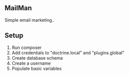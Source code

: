 MailMan
-------
Simple email marketing..

Setup
-----
1. Run composer
2. Add credentials to "doctrine.local" and "plugins.global"
3. Create database schema
4. Create a username
5. Populate basic variables